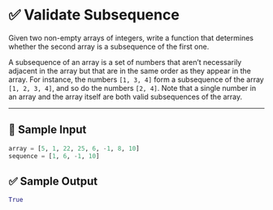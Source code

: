 # ✅ Validate Subsequence

Given two non-empty arrays of integers, write a function that determines whether the second array is a subsequence of the first one.

A subsequence of an array is a set of numbers that aren’t necessarily adjacent in the array but that are in the same order as they appear in the array. For instance, the numbers `[1, 3, 4]` form a subsequence of the array `[1, 2, 3, 4]`, and so do the numbers `[2, 4]`. Note that a single number in an array and the array itself are both valid subsequences of the array.

---

## 🔢 Sample Input

```python
array = [5, 1, 22, 25, 6, -1, 8, 10]
sequence = [1, 6, -1, 10]
```


## ✅ Sample Output

```python
True
```
